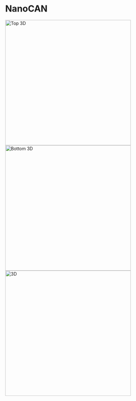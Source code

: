 # NanoCAN
<img src="https://github.com/azvanderpas/NanoCAN/releases/latest/download/NanoCAN-3D_top.png" alt="Top 3D" width="400"/> 
<img src="https://github.com/azvanderpas/NanoCAN/releases/latest/download/NanoCAN-3D_bottom.png" alt="Bottom 3D" width="400"/>
<img src="https://github.com/azvanderpas/NanoCAN/releases/latest/download/NanoCAN-3D_ortho.png" alt="3D" width="400"/>
